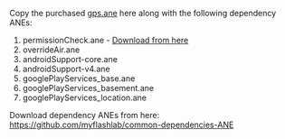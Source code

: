 Copy the purchased [gps.ane](https://www.myflashlabs.com/product/gps-ane-adobe-air-native-extension/) here along with the following dependency ANEs:

1. permissionCheck.ane - [Download from here](https://github.com/myflashlab/PermissionCheck-ANE/)
1. overrideAir.ane
1. androidSupport-core.ane
1. androidSupport-v4.ane
1. googlePlayServices_base.ane
1. googlePlayServices_basement.ane
1. googlePlayServices_location.ane

Download dependency ANEs from here: https://github.com/myflashlab/common-dependencies-ANE